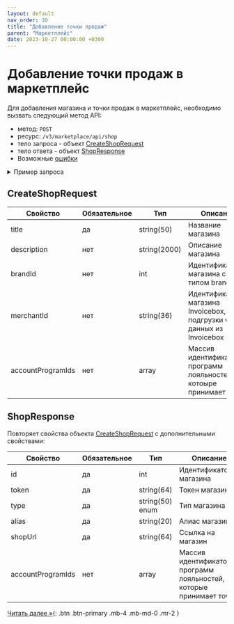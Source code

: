 ```yaml
---
layout: default
nav_order: 30
title: "Добавление точки продаж"
parent: "Маркетплейс"
date: 2023-10-27 00:00:00 +0300
---
```


# Добавление точки продаж в маркетплейс

Для добавления магазина и точки продаж в маркетплейс, необходимо вызвать следующий метод API:

- метод: `POST`
- ресурс: `/v3/marketplace/api/shop`
- тело запроса - объект [CreateShopRequest](#createshoprequest)
- тело ответа - объект [ShopResponse](#shopresponse)
- Возможные [ошибки](/docs/dictionary/error/)


<details>
  <summary>Пример запроса</summary>
<section markdown="1">
``` json
POST /v3/marketplace/api/shop
Authorization: Bearer b37c4c689295904ed21eee5d9a48d42e
Content-Type: application/json
User-Agent: MyApp 1.0
Accept: application/json
{
  "title": "Тестовый магазин",
  "description": "Это наш тестовый магазин",
  "brandId": 123,
  "merchantId": "01771534-1a57-f184-dee3-ebeb91dded76",
  "externalUpdate": true
}
```
</section>
</details>

## CreateShopRequest

| Свойство          | Обязательное | Тип           | Описание                                                                   | Пример значения                                                                 |
|-------------------|--------------|---------------|----------------------------------------------------------------------------|---------------------------------------------------------------------------------|
| title             | да           | string(50)    | Название магазина                                                          | `Тестовый магазин`                                                              |
| description       | нет          | string(2000)  | Описание магазина                                                          | `Это наш первый тестовый магазин`                                               |
| brandId           | нет          | int           | Идентификатор магазина с типом brand                                       | 123                                                                             |
| merchantId        | нет          | string(36)    | Идентификатор магазина Invoicebox, для подгрузки чсти данных из Invoicebox | `01771534-1a57-f184-dee3-ebeb91dded76`                                          |
| accountProgramIds | нет          | array<string> | Массив идентификаторов программ лояльностей, котоыре принимает точка       | [`01771534-1a57-f184-dee3-ebeb91dded71`,`01771534-1a57-f184-dee3-ebeb91dded72`] |


## ShopResponse

Повторяет свойства объекта [CreateShopRequest](#createshoprequest) с дополнительными свойствами:

| Свойство          | Обязательное | Тип             | Описание                                                             | Пример значения                                                                 |
|-------------------|--------------|-----------------|----------------------------------------------------------------------|---------------------------------------------------------------------------------|
| id                | да           | int             | Идентификатор магазина                                               | 12                                                                              |
| token             | да           | string(64)      | Токен магазина                                                       | `95e5396611d261986cec0915a9f85799`                                              |
| type              | да           | string(50) enum | Тип магазина                                                         | `shop`,`marketplace`,`external`,`offline`,`brand`                               |
| alias             | да           | string(20)      | Алиас магазина                                                       | `1694158899`                                                                    |
| shopUrl           | да           | string(64)      | Ссылка на магазин                                                    | `https://1694158899.expressclient.ru`                                           |
| accountProgramIds | нет          | array<string>   | Массив идентификаторов программ лояльностей, которые принимает точка | [`01771534-1a57-f184-dee3-ebeb91dded71`,`01771534-1a57-f184-dee3-ebeb91dded72`] |

[Читать далее &raquo;](/docs/marketplace/update/){: .btn .btn-primary .mb-4 .mb-md-0 .mr-2 }
